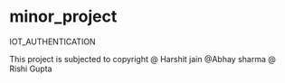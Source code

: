 # minor_project
IOT_AUTHENTICATION



This project is subjected to copyright @ Harshit jain  @Abhay sharma @ Rishi Gupta


